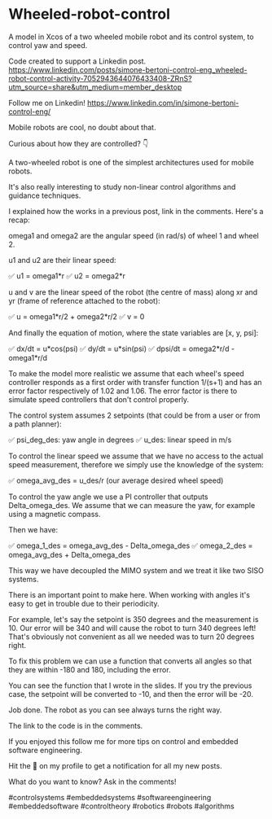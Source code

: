 # Wheeled-robot-control
A model in Xcos of a two wheeled mobile robot and its control system, to control yaw and speed.

Code created to support a Linkedin post. https://www.linkedin.com/posts/simone-bertoni-control-eng_wheeled-robot-control-activity-7052943644076433408-ZRnS?utm_source=share&utm_medium=member_desktop

Follow me on Linkedin! https://www.linkedin.com/in/simone-bertoni-control-eng/

Mobile robots are cool, no doubt about that.

Curious about how they are controlled? 👇

A two-wheeled robot is one of the simplest architectures used for mobile robots.

It's also really interesting to study non-linear control algorithms and guidance techniques.

I explained how the works in a previous post, link in the comments. Here's a recap:

omega1 and omega2 are the angular speed (in rad/s) of wheel 1 and wheel 2.

 u1 and u2 are their linear speed:

✅ u1 = omega1\*r
✅ u2 = omega2\*r

u and v are the linear speed of the robot (the centre of mass) along xr and yr (frame of reference attached to the robot):

✅ u = omega1\*r/2 + omega2\*r/2
✅ v = 0

And finally the equation of motion, where the state variables are [x, y, psi]:

✅ dx/dt = u\*cos(psi)
✅ dy/dt = u\*sin(psi)
✅ dpsi/dt = omega2\*r/d - omega1\*r/d

To make the model more realistic we assume that each wheel's speed controller responds as a first order with transfer function 1/(s+1) and has an error factor respectively of 1.02 and 1.06. The error factor is there to simulate speed controllers that don't control properly.

The control system assumes 2 setpoints (that could be from a user or from a path planner):

✅ psi_deg_des: yaw angle in degrees
✅ u_des: linear speed in m/s

To control the linear speed we assume that we have no access to the actual speed measurement, therefore we simply use the knowledge of the system:

✅ omega_avg_des = u_des/r (our average desired wheel speed)

To control the yaw angle we use a PI controller that outputs Delta_omega_des. We assume that we can measure the yaw, for example using a magnetic compass.

Then we have:

✅ omega_1_des = omega_avg_des - Delta_omega_des
✅ omega_2_des = omega_avg_des + Delta_omega_des

This way we have decoupled the MIMO system and we treat it like two SISO systems.

There is an important point to make here. When working with angles it's easy to get in trouble due to their periodicity.

For example, let's say the setpoint is 350 degrees and the measurement is 10. Our error will be 340 and will cause the robot to turn 340 degrees left! That's obviously not convenient as all we needed was to turn 20 degrees right.

To fix this problem we can use a function that converts all angles so that they are within -180 and 180, including the error.

You can see the function that I wrote in the slides. If you try the previous case, the setpoint will be converted to -10, and then the error will be -20.

Job done. The robot as you can see always turns the right way.

The link to the code is in the comments.

If you enjoyed this follow me for more tips on control and embedded software engineering.

Hit the 🔔 on my profile to get a notification for all my new posts.

What do you want to know? Ask in the comments!

#controlsystems #embeddedsystems #softwareengineering #embeddedsoftware #controltheory #robotics #robots #algorithms
